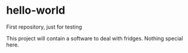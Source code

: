 # hello-world
First repository, just for testing

This project will contain a software to deal with fridges. Nothing special here.

